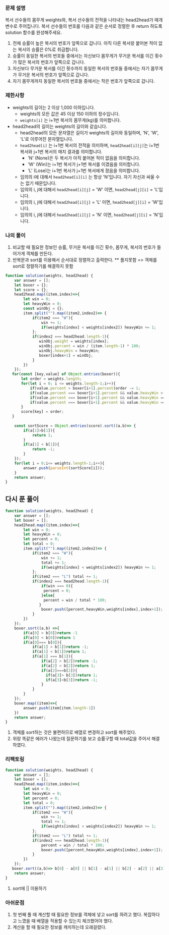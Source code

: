 ### 문제 설명
복서 선수들의 몸무게 weights와, 복서 선수들의 전적을 나타내는 head2head가 매개변수로 주어집니다. 복서 선수들의 번호를 다음과 같은 순서로 정렬한 후 return 하도록 solution 함수를 완성해주세요.

1. 전체 승률이 높은 복서의 번호가 앞쪽으로 갑니다. 아직 다른 복서랑 붙어본 적이 없는 복서의 승률은 0%로 취급합니다.
2. 승률이 동일한 복서의 번호들 중에서는 자신보다 몸무게가 무거운 복서를 이긴 횟수가 많은 복서의 번호가 앞쪽으로 갑니다.
3. 자신보다 무거운 복서를 이긴 횟수까지 동일한 복서의 번호들 중에서는 자기 몸무게가 무거운 복서의 번호가 앞쪽으로 갑니다.
4. 자기 몸무게까지 동일한 복서의 번호들 중에서는 작은 번호가 앞쪽으로 갑니다.
### 제한사항

- weights의 길이는 2 이상 1,000 이하입니다.
    - weights의 모든 값은 45 이상 150 이하의 정수입니다.
    - `weights[i]` 는 i+1번 복서의 몸무게(kg)를 의미합니다.
- head2head의 길이는 weights의 길이와 같습니다.
    - head2head의 모든 문자열은 길이가 weights의 길이와 동일하며, 'N', 'W', 'L'로 이루어진 문자열입니다.
    - `head2head[i]` 는 i+1번 복서의 전적을 의미하며, `head2head[i][j]`는 i+1번 복서와 j+1번 복서의 매치 결과를 의미합니다.
        - 'N' (None)은 두 복서가 아직 붙어본 적이 없음을 의미합니다.
        - 'W' (Win)는 i+1번 복서가 j+1번 복서를 이겼음을 의미합니다.
        - 'L' (Lose)는 i+1번 복사가 j+1번 복서에게 졌음을 의미합니다.
    - 임의의 i에 대해서 `head2head[i][i]` 는 항상 'N'입니다. 자기 자신과 싸울 수는 없기 때문입니다.
    - 임의의 i, j에 대해서 `head2head[i][j]` = 'W' 이면, `head2head[j][i]` = 'L'입니다.
    - 임의의 i, j에 대해서 `head2head[i][j]` = 'L' 이면, `head2head[j][i]` = 'W'입니다.
    - 임의의 i, j에 대해서 `head2head[i][j]` = 'N' 이면, `head2head[j][i]` = 'N'입니다.

### 나의 풀이
1. 비교할 때 필요한 정보인 승률, 무거운 복서를 이긴 횟수, 몸무게, 복서의 번호가 들어가게 객체를 만든다.
2. 반복문과 sort를 이용해서 순서대로 정렬하고 출력한다.
** 풀지못함 => 객체를 sort로 정렬하기를 해결하지 못함
```jsx
function solution(weights, head2head) {
    var answer = [];
    let boxer = {};
    let score = {};
    head2head.map((item,index)=>{
        let win = 0;
        let heavyWin = 0;
        const winObj = {};
        item.split("").map((item2,index2)=> {
            if(item2 === "W"){
                win += 1;
                if(weights[index] < weights[index2]) heavyWin += 1;
            };
            if(index2 === head2head.length-1){
               winObj.weight = weights[index];
               winObj.percent = win / (item.length-1) * 100;
               winObj.heavyWin = heavyWin; 
               boxer[index+1] = winObj;
            }
        })
    });
   for(const [key,value] of Object.entries(boxer)){
       let order = weights.length;
       for(let i = 0; i <= weights.length-1;i++){
           if(value.percent > boxer[i+1].percent)order -= 1;
           if(value.percent === boxer[i+1].percent && value.heavyWin > boxer[i+1].heavyWin)order -= 1; 
           if(value.percent === boxer[i+1].percent && value.heavyWin === boxer[i+1].heavyWin && value.weight > boxer[i+1].weight)order -= 1;
           if(value.percent === boxer[i+1].percent && value.heavyWin === boxer[i+1].heavyWin && value.weight === boxer[i+1].weight && key < i)order -= 1;
       }
       score[key] = order;
   }
    
    const sortScore = Object.entries(score).sort((a,b)=> {
        if(a[1]>b[1]){
            return 1;
        }
        if(a[1] < b[1]){
            return -1;
        }
    });
    for(let i = 0;i<= weights.length-1;i++){
        answer.push(parseInt(sortScore[i]));
    }
    return answer;
}
```
## 다시 푼 풀이
```jsx
function solution(weights, head2head) {
    var answer = [];
    let boxer = [];
    head2head.map((item,index)=>{
        let win = 0;
        let heavyWin = 0;
        let percent = 0;
        let total = 0;
        item.split("").map((item2,index2)=> {
            if(item2 === "W"){
                win += 1;
                total += 1;
                if(weights[index] < weights[index2]) heavyWin += 1;
            };
            if(item2 === "L") total += 1;
            if(index2 === head2head.length-1){
                if(win === 0){
                 percent = 0;
                }else{
                 percent = win / total * 100;
               }
                boxer.push([percent,heavyWin,weights[index],index+1]);
            }
        })
    });
    boxer.sort((a,b) =>{
        if(a[0] > b[0])return -1
        if(a[0] < b[0])return 1
        if(a[0]=== b[0]){
            if(a[1] > b[1])return -1;
            if(a[1] < b[1])return 1;
            if(a[1] === b[1]){
                if(a[2] > b[2])return -1;
                if(a[2] < b[2])return 1;
                if(a[2]===b[2]){
                  if(a[3]> b[3])return 1;
                  if(a[3]<b[3])return -1;
                }
            }
        }
    });
    boxer.map((item)=>{
        answer.push(item[item.length-1])
    })
    return answer;
}
```
1. 객체를 sort하는 것은 불편하므로 배열로 변경하고 sort를 해주었다.
2. 위랑 똑같은 에러가 나왔는데 질문하기를 보고 승률구할 때 total값을 주어서 해결하였다.

### 리팩토링
```jsx
function solution(weights, head2head) {
    var answer = [];
    let boxer = [];
    head2head.map((item,index)=>{
        let win = 0;
        let heavyWin = 0;
        let percent = 0;
        let total = 0;
        item.split("").map((item2,index2)=> {
            if(item2 === "W"){
                win += 1;
                total += 1;
                if(weights[index] < weights[index2]) heavyWin += 1;
            };
            if(item2 === "L") total += 1;
            if(index2 === head2head.length-1){
                percent = win / total * 100;
                boxer.push([percent,heavyWin,weights[index],index+1]);
            }
        })
    });
   boxer.sort((a,b)=> b[0] - a[0] || b[1] - a[1] || b[2] - a[2] || a[3]-b[3]).map(item => answer.push(item[item.length-1]));
    return answer;
}
```
1. sort에 || 이용하기 

### 아쉬운점 
1. 첫 번째 풀 때 계산할 때 필요한 정보를 객체에 넣고 sort를 하려고 했다. 복잡하다고 느꼈을 때 배열을 적용할 수 있는지 체크했어야 했다.
2. 계산을 할 때 필요한 정보를 캐치하는데 오래걸렸다.
